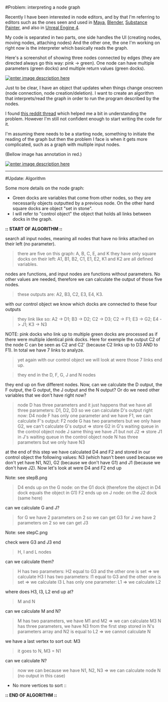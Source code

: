 
#Problem: interpreting a node graph

Recently I have been interested in node editors, and by that I'm referring to editors such as the ones seen and used in [Maya][1], [Blender][2], [Substance Painter][3], and also in [Unreal Engine 4][4].

My code is separated in two parts, one side handles the UI (creating nodes, moving nodes, attaching nodes) And the other one, the one I'm working on right now is the interpreter which basically reads the graph.

Here's a screenshot of showing three nodes connected by edges (they are directed always go this way: pink -> green). One node can have multiple parameters (green docks) and multiple return values (green docks).

[![enter image description here][5]][5]

Just to be clear, I have an object that updates when things change onscreen (node connection, node creation/deletion). I want to create an algorithm that interprets/read the graph in order to run the program described by the nodes.

I found [this reddit thread][6] which helped me a bit in understanding the problem. However I'm still not confident enough to start writing the code for it.

I'm assuming there needs to be a starting node, something to initiate the reading of the graph but then the problem I face is when it gets more complicated, such as a graph with multiple input nodes.

(Bellow image has annotation in red.)

[![enter image description here][7]][7]

----------


#Update: Algorithm

Some more details on the node graph:

 - Green docks are variables that come from other nodes, so they are necessarily objects outputted by a previous node. On the other hand square docks are object "set in stone".
 - I will refer to "control object" the object that holds all links between docks in the graph.

**:: START OF ALGORITHM ::**

   search all input nodes, meaning all nodes that have no links attached on their left (no parameter).

   > there are five on this graph: A, B, C, E, and K they have only square docks on their left: A1, B1, B2, C1, E1, E2, K1 and K2 are all
   defined variables.

   nodes are functions, and input nodes are functions without parameters. No other values are needed, therefore we can calculate
   the output of those five nodes.

   > these outputs are: A2, B3, C2, E3, E4, K3.

   with our control object we know which docks are connected to these four outputs

   > they link like so: A2 -> D1; B3 -> D2; C2 -> D3; C2 -> F1; E3 -> G2; E4 -> J1; K3 -> N3


NOTE: pink docks who link up to multiple green docks are processed as  if there were multiple identical pink docks. Here for exemple the    output C2 of the node C can be seen as C2 and C2' (because C2 links    up to D3 AND to F1). In total we have 7 links to analyze.

   > yet again with our control object we will look at were those 7 links end up.

   > they end in the D, F, G, J and N nodes

   they end up on five different nodes. Now, can we calculate the D output, the F output, the G output, the J output and the N output? Or
   do we need other variables that we don't have right now?

   > node D has three parameters and it just happens that we have all three parameters: D1, D2, D3 so we can calculate D's output right
   now: D4
   > node F has only one parameter and we have F1, we can calculate F's output: F2
   > node G has two parameters but we only have G2, we can't calculate G's output => store G2 in G's waiting queue in the control object
   > node J same thing we have J1 but not J2 => store J1 in J's waiting queue in the control object
   > node N has three parameters but we only have N3

   at the end of this step we have calculated D4 and F2 and stored in our control object the following values: N3 (which hasn't been used
   because we don't yet have N1, N2), G2 (because we don't have G1) and
   J1 (because we don't have J2). Now let's look at were D4 and F2 end
   up

   Note: see stepB.png

   > D4 ends up on the G node: on the G1 dock (therefore the object in D4 dock equals the object in G1)
   > F2 ends up on J node: on the J2 dock (same here)

   can we calculate G and J?

   > for G we have 2 parameters on 2 so we can get G3
   > for J we have 2 parameters on 2 so we can get J3

   Note: see stepC.png

   check were G3 and J3 end

   > H, I and L nodes

   can we calculate them?

   > H has two parameters: H2 equal to G3 and the other one is set => we calculate H3
   > I has two parameters: I1 equal to G3 and the other one is set => we calculate I3
   > L has only one parameter: L1 => we calculate L2

   where does H3, I3, L2 end up at?

   > M and N

   can we calculate M and N?

   > M has two parameters, we have M1 and M2 => we can calculate M3
   > N has three parameters, we have N3 from the first step stored in N's parameters array and N2 is equal to L2 => we cannot calculate N

   we have a last vertex to sort out: M3

   > it goes to N, M3 = N1

   can we calculate N?

   > now we can because we have N1, N2, N3 => we can calculate node N (no output in this case)


 - No more vertices to sort ::


**:: END OF ALGORITHM ::**



[1]: https://knowledge.autodesk.com/support/maya/learn-explore/caas/CloudHelp/cloudhelp/2016/ENU/Maya/files/GUID-23277302-6665-465F-8579-9BC734228F69-htm.html
  [2]: https://docs.blender.org/manual/en/dev/editors/node_editor/index.html
  [3]: https://support.allegorithmic.com/documentation/display/SD5/Nodes+Reference
  [4]: https://docs.unrealengine.com/latest/INT/Engine/Blueprints/
  [5]: https://i.stack.imgur.com/GKpHa.png
  [6]: https://www.reddit.com/r/csharp/comments/6e45y2/how_would_you_implement_a_node_editor_in_your/
  [7]: https://i.stack.imgur.com/lIVs6.png
